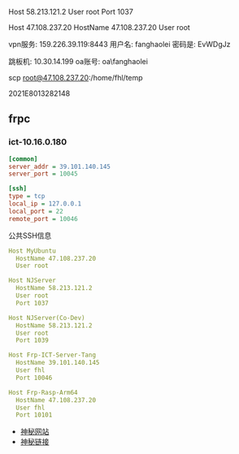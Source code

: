 Host 58.213.121.2
  User root
  Port 1037

Host 47.108.237.20
  HostName 47.108.237.20
  User root

vpn服务: 159.226.39.119:8443
用户名: fanghaolei 
密码是: EvWDgJz

跳板机: 10.30.14.199
oa账号: oa\fanghaolei

scp <file> root@47.108.237.20:/home/fhl/temp


2021E8013282148


## frpc

### ict-10.16.0.180

```ini
[common]
server_addr = 39.101.140.145
server_port = 10045

[ssh]
type = tcp
local_ip = 127.0.0.1
local_port = 22
remote_port = 10046
```

公共SSH信息

```yml
Host MyUbuntu
  HostName 47.108.237.20
  User root

Host NJServer
  HostName 58.213.121.2
  User root
  Port 1037

Host NJServer(Co-Dev)
  HostName 58.213.121.2
  User root
  Port 1039

Host Frp-ICT-Server-Tang
  HostName 39.101.140.145
  User fhl
  Port 10046

Host Frp-Rasp-Arm64
  HostName 47.108.237.20
  User fhl
  Port 10101
```

- [神秘网站](https://limbopro.com/)
- [神秘链接](https://rss.jkl-sub.com/link/eHFfiXjBwwYdk37p?sub=3)